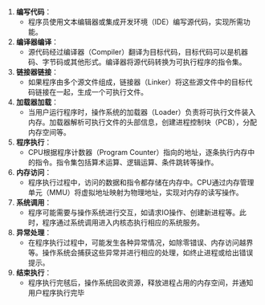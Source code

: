 1. **编写代码**：
   - 程序员使用文本编辑器或集成开发环境（IDE）编写源代码，实现所需功能。
2. **编译器编译**：
   - 源代码经过编译器（Compiler）翻译为目标代码，目标代码可以是机器码、字节码或其他形式。编译器将源代码转换为可执行程序的指令集。
3. **链接器链接**：
   - 如果程序由多个源文件组成，链接器（Linker）将这些源文件中的目标代码链接在一起，生成一个可执行文件。
4. **加载器加载**：
   - 当用户运行程序时，操作系统的加载器（Loader）负责将可执行文件装入内存。加载器解析可执行文件的头部信息，创建进程控制块（PCB），分配内存空间等。
5. **程序执行**：
   - CPU根据程序计数器（Program Counter）指向的地址，逐条执行内存中的指令。指令集包括算术运算、逻辑运算、条件跳转等操作。
6. **内存访问**：
   - 程序执行过程中，访问的数据和指令都存储在内存中。CPU通过内存管理单元（MMU）将虚拟地址映射为物理地址，实现对内存的读写操作。
7. **系统调用**：
   - 程序可能需要与操作系统进行交互，如请求IO操作、创建新进程等。此时，程序通过系统调用进入内核态执行相应的系统服务。
8. **异常处理**：
   - 在程序执行过程中，可能发生各种异常情况，如除零错误、内存访问越界等。操作系统会捕获这些异常并进行相应的处理，如终止进程或给出错误提示。
9. **结束执行**：
   - 程序执行完毧后，操作系统回收资源，释放进程占用的内存空间，并通知用户程序执行完毕